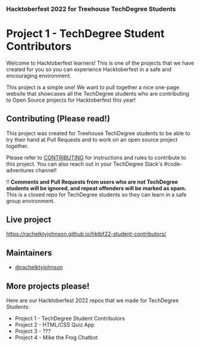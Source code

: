 ### Hacktoberfest 2022 for Treehouse TechDegree Students
# Project 1 - TechDegree Student Contributors

Welcome to Hacktoberfest learners! This is one of the projects that we have created for you so you can experience Hacktoberfest in a safe and encouraging environment.

This project is a simple one! We want to pull together a nice one-page website that showcases all the TechDegree students who are contributing to Open Source projects for Hacktoberfest this year!


## Contributing (Please read!)

This project was created for Treehouse TechDegree students to be able to try their hand at Pull Requests and to work on an open source project together.

Please refer to [CONTRIBUTING](CONTRIBUTING.md) for instructions and rules to contribute to this project. You can also reach out in your TechDegree Slack's #code-adventures channel!

:bangbang: **Comments and Pull Requests from users who are not TechDegree students will be ignored, and repeat offenders will be marked as spam.** This is a closed repo for TechDegree students so they can learn in a safe group environment.


## Live project

https://rachelktyjohnson.github.io/hktbf22-student-contributors/


## Maintainers

- [@rachelktyjohnson](https://www.github.com/rachelktyjohnson)


## More projects please!
Here are our Hacktoberfest 2022 repos that we made for TechDegree Students:
- Project 1 - TechDegree Student Contributors
- Project 2 - HTML/CSS Quiz App
- Project 3 - ???
- Project 4 - Mike the Frog Chatbot

